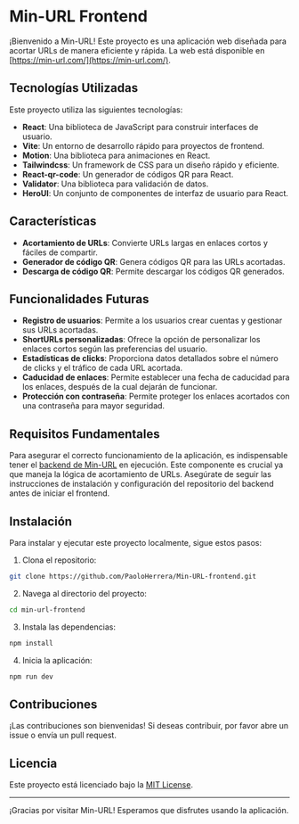 # Min-URL Frontend

¡Bienvenido a Min-URL! Este proyecto es una aplicación web diseñada para acortar URLs de manera eficiente y rápida. La web está disponible en [https://min-url.com/](https://min-url.com/).

## Tecnologías Utilizadas

Este proyecto utiliza las siguientes tecnologías:

- **React**: Una biblioteca de JavaScript para construir interfaces de usuario.
- **Vite**: Un entorno de desarrollo rápido para proyectos de frontend.
- **Motion**: Una biblioteca para animaciones en React.
- **Tailwindcss**: Un framework de CSS para un diseño rápido y eficiente.
- **React-qr-code**: Un generador de códigos QR para React.
- **Validator**: Una biblioteca para validación de datos.
- **HeroUI**: Un conjunto de componentes de interfaz de usuario para React.

## Características

- **Acortamiento de URLs**: Convierte URLs largas en enlaces cortos y fáciles de compartir.
- **Generador de código QR**: Genera códigos QR para las URLs acortadas.
- **Descarga de código QR**: Permite descargar los códigos QR generados.

## Funcionalidades Futuras

- **Registro de usuarios**: Permite a los usuarios crear cuentas y gestionar sus URLs acortadas.
- **ShortURLs personalizadas**: Ofrece la opción de personalizar los enlaces cortos según las preferencias del usuario.
- **Estadísticas de clicks**: Proporciona datos detallados sobre el número de clicks y el tráfico de cada URL acortada.
- **Caducidad de enlaces**: Permite establecer una fecha de caducidad para los enlaces, después de la cual dejarán de funcionar.
- **Protección con contraseña**: Permite proteger los enlaces acortados con una contraseña para mayor seguridad.

## Requisitos Fundamentales

Para asegurar el correcto funcionamiento de la aplicación, es indispensable tener el [backend de Min-URL](https://github.com/PaoloHerrera/Min-URL-backend) en ejecución. Este componente es crucial ya que maneja la lógica de acortamiento de URLs. Asegúrate de seguir las instrucciones de instalación y configuración del repositorio del backend antes de iniciar el frontend.

## Instalación

Para instalar y ejecutar este proyecto localmente, sigue estos pasos:

1. Clona el repositorio:
  ```bash
  git clone https://github.com/PaoloHerrera/Min-URL-frontend.git
  ```
2. Navega al directorio del proyecto:
  ```bash
  cd min-url-frontend
  ```
3. Instala las dependencias:
  ```bash
  npm install
  ```
4. Inicia la aplicación:
  ```bash
  npm run dev
  ```

## Contribuciones

¡Las contribuciones son bienvenidas! Si deseas contribuir, por favor abre un issue o envía un pull request.

## Licencia

Este proyecto está licenciado bajo la [MIT License](LICENSE).

---

¡Gracias por visitar Min-URL! Esperamos que disfrutes usando la aplicación.

